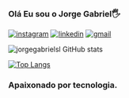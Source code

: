 ### Olá Eu sou o Jorge Gabriel🖐

[![instagram](https://img.shields.io/badge/Instagram-E4405F?style=for-the-badge&logo=instagram&logoColor=white)](https://www.instagram.com/jorge.gabrielsl/)
[![linkedin](https://img.shields.io/badge/LinkedIn-0077B5?style=for-the-badge&logo=linkedin&logoColor=white)](https://www.linkedin.com/in/jorge-gabriel-silva-lima-a637b2267/)
[![gmail](https://img.shields.io/badge/Gmail-D14836?style=for-the-badge&logo=gmail&logoColor=white)](https://mail.google.com/mail/u/1/?ogbl#inbox)

![jorgegabrielsl GitHub stats](https://github-readme-stats.vercel.app/api?username=jorgegabrielsl&show_icons=true&theme=dracula)

[![Top Langs](https://github-readme-stats.vercel.app/api/top-langs/?username=jorgegabrielsl&layout=compact)](https://github.com/jorgegabrielsl/github-readme-stats)


### Apaixonado por tecnologia.
